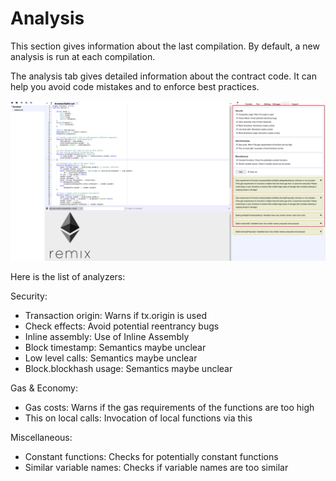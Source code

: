 Analysis
========

This section gives information about the last compilation. By default, a
new analysis is run at each compilation.

The analysis tab gives detailed information about the contract code. It
can help you avoid code mistakes and to enforce best practices.

![image](images/remix_analysistab.png)

Here is the list of analyzers:

Security:
-   Transaction origin: Warns if tx.origin is used
-   Check effects: Avoid potential reentrancy bugs
-   Inline assembly: Use of Inline Assembly
-   Block timestamp: Semantics maybe unclear
-   Low level calls: Semantics maybe unclear
-   Block.blockhash usage: Semantics maybe unclear


Gas & Economy:
-   Gas costs: Warns if the gas requirements of the functions
    are too high
-   This on local calls: Invocation of local functions via
    this

Miscellaneous:
-   Constant functions: Checks for potentially constant
    functions
-   Similar variable names: Checks if variable names are too
    similar
